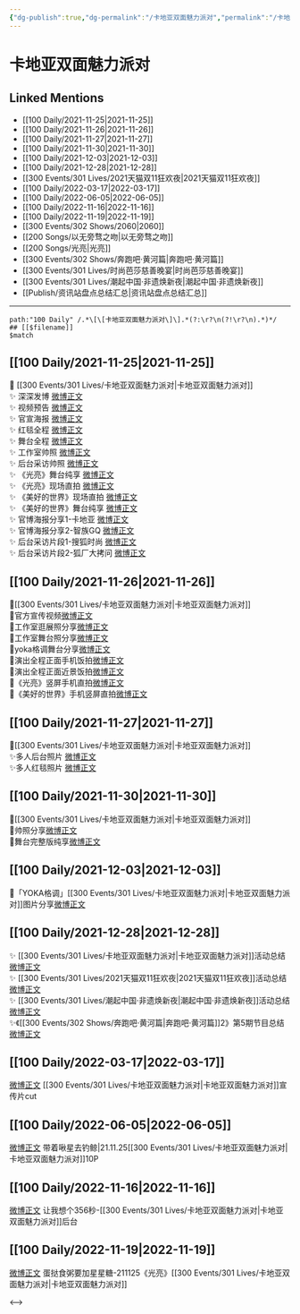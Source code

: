 ```yaml
---
{"dg-publish":true,"dg-permalink":"/卡地亚双面魅力派对","permalink":"/卡地亚双面魅力派对/","title":"卡地亚双面魅力派对","tags":[null],"created":"2022-11-09T19:11:35.000+08:00","updated":"2023-04-10T16:17:26.385+08:00"}
---
```


# 卡地亚双面魅力派对

## Linked Mentions
- [[100 Daily/2021-11-25\|2021-11-25]]
- [[100 Daily/2021-11-26\|2021-11-26]]
- [[100 Daily/2021-11-27\|2021-11-27]]
- [[100 Daily/2021-11-30\|2021-11-30]]
- [[100 Daily/2021-12-03\|2021-12-03]]
- [[100 Daily/2021-12-28\|2021-12-28]]
- [[300 Events/301 Lives/2021天猫双11狂欢夜\|2021天猫双11狂欢夜]]
- [[100 Daily/2022-03-17\|2022-03-17]]
- [[100 Daily/2022-06-05\|2022-06-05]]
- [[100 Daily/2022-11-16\|2022-11-16]]
- [[100 Daily/2022-11-19\|2022-11-19]]
- [[300 Events/302 Shows/2060\|2060]]
- [[200 Songs/以无旁骛之吻\|以无旁骛之吻]]
- [[200 Songs/光亮\|光亮]]
- [[300 Events/302 Shows/奔跑吧·黄河篇\|奔跑吧·黄河篇]]
- [[300 Events/301 Lives/时尚芭莎慈善晚宴\|时尚芭莎慈善晚宴]]
- [[300 Events/301 Lives/潮起中国·非遗焕新夜\|潮起中国·非遗焕新夜]]
- [[Publish/资讯站盘点总结汇总\|资讯站盘点总结汇总]]


---

```expander
path:"100 Daily" /.*\[\[卡地亚双面魅力派对\]\].*(?:\r?\n(?!\r?\n).*)*/
## [[$filename]]
$match
```
## [[100 Daily/2021-11-25\|2021-11-25]]
💫 [[300 Events/301 Lives/卡地亚双面魅力派对\|卡地亚双面魅力派对]]  
✨ 深深发博 [微博正文](https://m.weibo.cn/6466290670/4707519644304071)  
✨ 视频预告 [微博正文](https://m.weibo.cn/6466290670/4707512744152345)  
✨ 官宣海报 [微博正文](https://m.weibo.cn/6466290670/4707502047891154)  
✨ 红毯全程 [微博正文](https://m.weibo.cn/6466290670/4707524504195876)  
✨ 舞台全程 [微博正文](https://m.weibo.cn/6466290670/4707557187521142)  
✨ 工作室帅照 [微博正文](https://m.weibo.cn/6466290670/4707557825054779)  
✨ 后台采访帅照 [微博正文](https://m.weibo.cn/6466290670/4707523980427674)  
✨ 《光亮》舞台纯享 [微博正文](https://m.weibo.cn/6466290670/4707544901357311)  
✨ 《光亮》现场直拍 [微博正文](https://m.weibo.cn/6466290670/4707573788576269)  
✨ 《美好的世界》现场直拍 [微博正文](https://m.weibo.cn/6466290670/4707546265554574)  
✨ 《美好的世界》舞台纯享 [微博正文](https://m.weibo.cn/6466290670/4707541163968502)  
✨ 官博海报分享1-卡地亚 [微博正文](https://m.weibo.cn/6466290670/4707549015706705)  
✨ 官博海报分享2-智族GQ [微博正文](https://m.weibo.cn/6466290670/4707549687319855)  
✨ 后台采访片段1-搜狐时尚 [微博正文](https://m.weibo.cn/6466290670/4707556897850684)  
✨ 后台采访片段2-狐厂大拷问 [微博正文](https://m.weibo.cn/6466290670/4707534236027299)
## [[100 Daily/2021-11-26\|2021-11-26]]
🌟[[300 Events/301 Lives/卡地亚双面魅力派对\|卡地亚双面魅力派对]]  
💫官方宣传视频[微博正文](https://m.weibo.cn/6466290670/4707854248841640)  
💫工作室逛展照分享[微博正文](https://m.weibo.cn/6466290670/4707721272101474)  
💫工作室舞台照分享[微博正文](https://m.weibo.cn/6466290670/4707722009775846)  
💫yoka格调舞台分享[微博正文](https://m.weibo.cn/6466290670/4707573788576269)  
💫演出全程正面手机饭拍[微博正文](https://m.weibo.cn/6466290670/4707722652811814)  
💫演出全程正面近景饭拍[微博正文](https://m.weibo.cn/6466290670/4707724828348339)  
💫《光亮》竖屏手机直拍[微博正文](https://m.weibo.cn/6466290670/4707723235820598)  
💫《美好的世界》手机竖屏直拍[微博正文](https://m.weibo.cn/6466290670/4707724169840904)
## [[100 Daily/2021-11-27\|2021-11-27]]
🌟[[300 Events/301 Lives/卡地亚双面魅力派对\|卡地亚双面魅力派对]]  
✨多人后台照片 [微博正文](https://weibo.com/detail/4708171773640975)  
✨多人红毯照片 [微博正文](https://weibo.com/detail/4708172076418624)

## [[100 Daily/2021-11-30\|2021-11-30]]
🌟[[300 Events/301 Lives/卡地亚双面魅力派对\|卡地亚双面魅力派对]]  
💫帅照分享[微博正文](https://m.weibo.cn/6466290670/4709327715172426)  
💫舞台完整版纯享[微博正文](https://m.weibo.cn/6466290670/4709275706590524)

## [[100 Daily/2021-12-03\|2021-12-03]]
🌟「YOKA格调」[[300 Events/301 Lives/卡地亚双面魅力派对\|卡地亚双面魅力派对]]图片分享[微博正文](https://m.weibo.cn/6466290670/4710328597744909)

## [[100 Daily/2021-12-28\|2021-12-28]]
✨ [[300 Events/301 Lives/卡地亚双面魅力派对\|卡地亚双面魅力派对]]活动总结[微博正文](https://m.weibo.cn/6466290670/4719491801943221)  
✨ [[300 Events/301 Lives/2021天猫双11狂欢夜\|2021天猫双11狂欢夜]]活动总结[微博正文](https://m.weibo.cn/6466290670/4719331072017852)  
✨ [[300 Events/301 Lives/潮起中国·非遗焕新夜\|潮起中国·非遗焕新夜]]活动总结 [微博正文](https://m.weibo.cn/6466290670/4719326630249968)  
✨《[[300 Events/302 Shows/奔跑吧·黄河篇\|奔跑吧·黄河篇]]2》第5期节目总结[微博正文](https://m.weibo.cn/6466290670/4719491777567565)
## [[100 Daily/2022-03-17\|2022-03-17]]
[微博正文](https://weibo.com/detail/4748132598683041) [[300 Events/301 Lives/卡地亚双面魅力派对\|卡地亚双面魅力派对]]宣传片cut
## [[100 Daily/2022-06-05\|2022-06-05]]
[微博正文](https://m.weibo.cn/3246571812/4777040735896429) 带着啾星去钓鲸|21.11.25[[300 Events/301 Lives/卡地亚双面魅力派对\|卡地亚双面魅力派对]]10P

## [[100 Daily/2022-11-16\|2022-11-16]]
[微博正文](http://weibo.com/1766305952/Mfis1qjI8) 让我想个356秒-[[300 Events/301 Lives/卡地亚双面魅力派对\|卡地亚双面魅力派对]]后台
## [[100 Daily/2022-11-19\|2022-11-19]]
[微博正文](https://m.weibo.cn/6048634807/4837544279149967) 蛋挞食粥要加星星糖-211125《光亮》[[300 Events/301 Lives/卡地亚双面魅力派对\|卡地亚双面魅力派对]]

<-->
